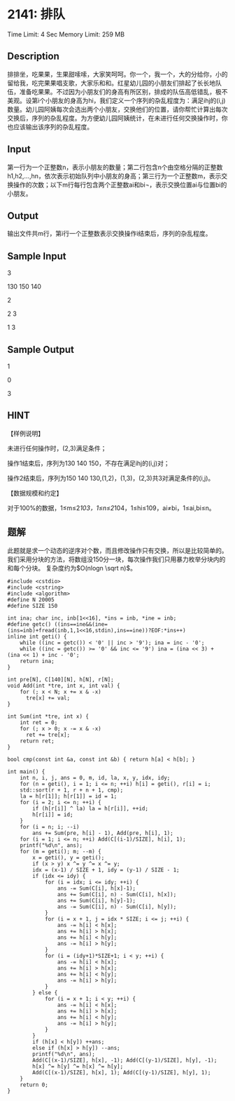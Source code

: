 # 2141: 排队

Time Limit: 4 Sec  Memory Limit: 259 MB

## Description

排排坐，吃果果，生果甜嗦嗦，大家笑呵呵。你一个，我一个，大的分给你，小的留给我，吃完果果唱支歌，大家乐和和。红星幼儿园的小朋友们排起了长长地队伍，准备吃果果。不过因为小朋友们的身高有所区别，排成的队伍高低错乱，极不美观。设第i个小朋友的身高为hi，我们定义一个序列的杂乱程度为：满足ihj的(i,j)数量。幼儿园阿姨每次会选出两个小朋友，交换他们的位置，请你帮忙计算出每次交换后，序列的杂乱程度。为方便幼儿园阿姨统计，在未进行任何交换操作时，你也应该输出该序列的杂乱程度。

## Input

第一行为一个正整数n，表示小朋友的数量；第二行包含n个由空格分隔的正整数h1,h2,…,hn，依次表示初始队列中小朋友的身高；第三行为一个正整数m，表示交换操作的次数；以下m行每行包含两个正整数ai和bi¬，表示交换位置ai与位置bi的小朋友。

## Output

输出文件共m行，第i行一个正整数表示交换操作i结束后，序列的杂乱程度。

## Sample Input

3

130 150 140

2

2 3

1 3

## Sample Output

1

0

3

## HINT

【样例说明】

未进行任何操作时，(2,3)满足条件；

操作1结束后，序列为130 140 150，不存在满足ihj的(i,j)对；

操作2结束后，序列为150 140 130,(1,2)，(1,3)，(2,3)共3对满足条件的(i,j)。

【数据规模和约定】

对于100%的数据，1≤m≤2*103，1≤n≤2*104，1≤hi≤109，ai≠bi，1≤ai,bi≤n。


## 题解
此题就是求一个动态的逆序对个数，而且修改操作只有交换，所以是比较简单的。
我们采用分块的方法，将数组没$150$分一块，每次操作我们只用暴力枚举分块内的和每个分块。
复杂度约为$O(nlogn \sqrt n)$。

```
#include <cstdio>
#include <cstring>
#include <algorithm>
#define N 20005
#define SIZE 150
 
int ina; char inc, inb[1<<16], *ins = inb, *ine = inb;
#define getc() ((ins==ine&&(ine=(ins=inb)+fread(inb,1,1<<16,stdin),ins==ine))?EOF:*ins++)
inline int geti() {
    while ((inc = getc()) < '0' || inc > '9'); ina = inc - '0';
    while ((inc = getc()) >= '0' && inc <= '9') ina = (ina << 3) + (ina << 1) + inc - '0';
    return ina;
}
 
int pre[N], C[140][N], h[N], r[N];
void Add(int *tre, int x, int val) {
    for (; x < N; x += x & -x)
      tre[x] += val;
}
 
int Sum(int *tre, int x) {
    int ret = 0;
    for (; x > 0; x -= x & -x)
      ret += tre[x];
    return ret;
}
 
bool cmp(const int &a, const int &b) { return h[a] < h[b]; }
 
int main() {
    int n, i, j, ans = 0, m, id, la, x, y, idx, idy;
    for (n = geti(), i = 1; i <= n; ++i) h[i] = geti(), r[i] = i;
    std::sort(r + 1, r + n + 1, cmp);
    la = h[r[1]]; h[r[1]] = id = 1;
    for (i = 2; i <= n; ++i) {
        if (h[r[i]] ^ la) la = h[r[i]], ++id;
        h[r[i]] = id;
    }
    for (i = n; i; --i) 
        ans += Sum(pre, h[i] - 1), Add(pre, h[i], 1);
    for (i = 1; i <= n; ++i) Add(C[(i-1)/SIZE], h[i], 1);
    printf("%d\n", ans);
    for (m = geti(); m; --m) {
        x = geti(), y = geti();
        if (x > y) x ^= y ^= x ^= y;
        idx = (x-1) / SIZE + 1, idy = (y-1) / SIZE - 1;
        if (idx <= idy) {
            for (i = idx; i <= idy; ++i) {
                ans -= Sum(C[i], h[x]-1);
                ans += Sum(C[i], n) - Sum(C[i], h[x]);
                ans += Sum(C[i], h[y]-1);
                ans -= Sum(C[i], n) - Sum(C[i], h[y]);
            }
            for (i = x + 1, j = idx * SIZE; i <= j; ++i) {
                ans -= h[i] < h[x];
                ans += h[i] > h[x];
                ans += h[i] < h[y];
                ans -= h[i] > h[y];
            }
            for (i = (idy+1)*SIZE+1; i < y; ++i) {
                ans -= h[i] < h[x];
                ans += h[i] > h[x];
                ans += h[i] < h[y];
                ans -= h[i] > h[y];
            }
        } else {
            for (i = x + 1; i < y; ++i) {
                ans -= h[i] < h[x];
                ans += h[i] > h[x];
                ans += h[i] < h[y];
                ans -= h[i] > h[y];
            }
        }
        if (h[x] < h[y]) ++ans;
        else if (h[x] > h[y]) --ans;
        printf("%d\n", ans);
        Add(C[(x-1)/SIZE], h[x], -1); Add(C[(y-1)/SIZE], h[y], -1);
        h[x] ^= h[y] ^= h[x] ^= h[y];
        Add(C[(x-1)/SIZE], h[x], 1); Add(C[(y-1)/SIZE], h[y], 1);
    }
    return 0;
}
```
